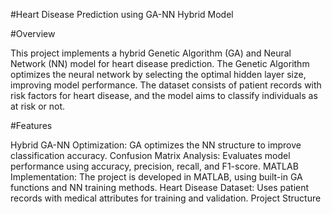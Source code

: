 #Heart Disease Prediction using GA-NN Hybrid Model

#Overview

This project implements a hybrid Genetic Algorithm (GA) and Neural Network (NN) model for heart disease prediction. The Genetic Algorithm optimizes the neural network by selecting the optimal hidden layer size, improving model performance. The dataset consists of patient records with risk factors for heart disease, and the model aims to classify individuals as at risk or not.

#Features

Hybrid GA-NN Optimization: GA optimizes the NN structure to improve classification accuracy.
Confusion Matrix Analysis: Evaluates model performance using accuracy, precision, recall, and F1-score.
MATLAB Implementation: The project is developed in MATLAB, using built-in GA functions and NN training methods.
Heart Disease Dataset: Uses patient records with medical attributes for training and validation.
Project Structure
